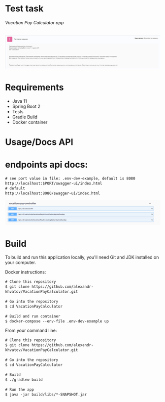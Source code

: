 # Test task

###### Vacation Pay Calculator app

![Test task](./assets/test_task.png "Test_task")

Requirements
=======

* Java 11
* Spring Boot 2
* Tests
* Gradle Build
* Docker container

Usage/Docs API
=======

# endpoints api docs:

```
# see port value in file: .env-dev-example, default is 8080
http://localhost:$PORT/swagger-ui/index.html
# default
http://localhost:8080/swagger-ui/index.html
```

![Docs](./assets/docs.png "Docs")

Build
=======
To build and run this application locally, you'll need Git and JDK installed on your computer.

Docker instructions:

```
# Clone this repository
$ git clone https://github.com/alexandr-khvatov/VacationPayCalculator.git

# Go into the repository
$ cd VacationPayCalculator

# Build and run container
$ docker-compose --env-file .env-dev-example up

```

From your command line:

```
# Clone this repository
$ git clone https://github.com/alexandr-khvatov/VacationPayCalculator.git

# Go into the repository
$ cd VacationPayCalculator

# Build
$ ./gradlew build

# Run the app
$ java -jar build/libs/*-SNAPSHOT.jar
```
